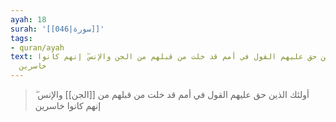 ```yaml
---
ayah: 18
surah: '[[046|سورة]]'
tags:
- quran/ayah
text: أولئك الذين حق عليهم القول في أمم قد خلت من قبلهم من الجن والإنس ۖ إنهم كانوا
  خاسرين
---
```

> أولئك الذين حق عليهم القول في أمم قد خلت من قبلهم من [[الجن]] والإنس ۖ إنهم كانوا خاسرين
